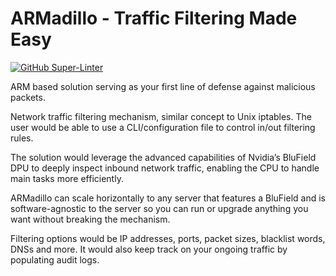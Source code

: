 # ARMadillo - Traffic Filtering Made Easy

[![GitHub Super-Linter](https://github.com/gapu-team/ARMadillo/workflows/Lint%20Code%20Base/badge.svg)](https://github.com/marketplace/actions/super-linter)

ARM based solution serving as your first line of defense against malicious packets.

Network traffic filtering mechanism, similar concept to Unix iptables.
The user would be able to use a CLI/configuration file to control in/out filtering rules.

The solution would leverage the advanced capabilities of Nvidia’s BluField DPU to deeply inspect inbound network traffic, enabling the CPU to handle main tasks more efficiently.

ARMadillo can scale horizontally to any server that features a BluField and is software-agnostic to the server so you can run or upgrade anything you want without breaking the mechanism.

Filtering options would be IP addresses, ports, packet sizes, blacklist words, DNSs and more. It would also keep track on your ongoing traffic by populating audit logs.
